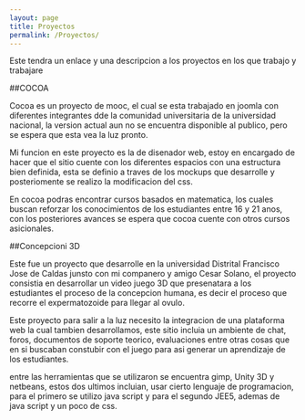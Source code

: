 ```yaml
---
layout: page
title: Proyectos
permalink: /Proyectos/
---
```


Este tendra un enlace y una descripcion a los proyectos en los que trabajo y trabajare

##COCOA

Cocoa es un proyecto de mooc, el cual se esta trabajado en joomla con diferentes integrantes dde la comunidad universitaria de la universidad nacional, la version actual aun no se encuentra disponible al publico, pero se espera que esta vea la luz pronto.

Mi funcion en este proyecto es la de disenador web, estoy en encargado de hacer que el sitio cuente con los diferentes espacios con una estructura bien definida, esta se definio a traves de los mockups que desarrolle y posteriomente se realizo la modificacion del css.

En cocoa podras encontrar cursos basados en matematica, los cuales buscan reforzar los conocimientos de los estudiantes entre 16 y 21 anos, con los posteriores avances se espera que cocoa cuente con otros cursos asicionales.

##Concepcioni 3D

Este fue un proyecto que desarrolle en la universidad Distrital Francisco Jose de Caldas junsto con mi companero y amigo Cesar Solano, el proyecto consistia en desarrollar un video juego 3D que presenatara a los estudiantes el proceso de la concepcion humana, es decir el proceso que recorre el expermatozoide para llegar al ovulo.

Este proyecto para salir a la  luz necesito la integracion de una plataforma web la cual tambien desarrollamos, este sitio incluia un ambiente de chat, foros, documentos de soporte teorico, evaluaciones entre otras cosas que en si buscaban constubir con el juego para asi generar un aprendizaje de los estudiantes.

entre las herramientas que se utilizaron se encuentra gimp, Unity 3D y netbeans, estos dos ultimos incluian, usar cierto lenguaje de programacion, para el primero se utilizo  java script y para el segundo JEE5, ademas de java script y un poco de css.
